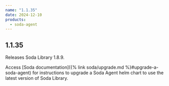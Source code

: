 ```yaml
---
name: "1.1.35"
date: 2024-12-10
products:
  - soda-agent
---
```

## 1.1.35

Releases Soda Library 1.8.9.<br />

Access [Soda documentation]({% link soda/upgrade.md %}#upgrade-a-soda-agent) for instructions to upgrade a Soda Agent helm chart to use the latest version of Soda Library.
